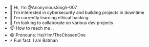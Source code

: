 - 👋 Hi, I’m @AnonymousSingh-007
- 👀 I’m interested in cybersecurity and building projects in downtime
- 🌱 I’m currently learning ethical hacking
- 💞️ I’m looking to collaborate on various dev projects
- 📫 How to reach me ..
- 😄 Pronouns: He/Him/TheChosenOne
- ⚡ Fun fact: I am Batman

<!---
AnonymousSingh-007/AnonymousSingh-007 is a ✨ special ✨ repository because its `README.md` (this file) appears on your GitHub profile.
You can click the Preview link to take a look at your changes.
--->
